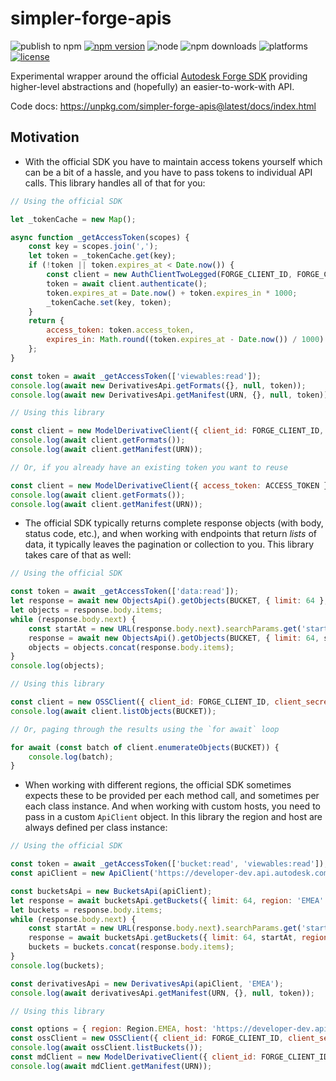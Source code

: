 # simpler-forge-apis

![publish to npm](https://github.com/petrbroz/simpler-forge-apis/workflows/Publish%20to%20NPM/badge.svg)
[![npm version](https://badge.fury.io/js/simpler-forge-apis.svg)](https://badge.fury.io/js/simpler-forge-apis)
![node](https://img.shields.io/node/v/simpler-forge-apis.svg)
![npm downloads](https://img.shields.io/npm/dw/simpler-forge-apis.svg)
![platforms](https://img.shields.io/badge/platform-windows%20%7C%20osx%20%7C%20linux-lightgray.svg)
[![license](https://img.shields.io/badge/license-MIT-blue.svg)](http://opensource.org/licenses/MIT)

Experimental wrapper around the official [Autodesk Forge SDK](https://github.com/Autodesk-Forge/forge-api-nodejs-client)
providing higher-level abstractions and (hopefully) an easier-to-work-with API.

Code docs: https://unpkg.com/simpler-forge-apis@latest/docs/index.html

## Motivation

- With the official SDK you have to maintain access tokens yourself which can be a bit of a hassle,
and you have to pass tokens to individual API calls. This library handles all of that for you:

```js
// Using the official SDK

let _tokenCache = new Map();

async function _getAccessToken(scopes) {
    const key = scopes.join(',');
    let token = _tokenCache.get(key);
    if (!token || token.expires_at < Date.now()) {
        const client = new AuthClientTwoLegged(FORGE_CLIENT_ID, FORGE_CLIENT_SECRET, scopes);
        token = await client.authenticate();
        token.expires_at = Date.now() + token.expires_in * 1000;
        _tokenCache.set(key, token);
    }
    return {
        access_token: token.access_token,
        expires_in: Math.round((token.expires_at - Date.now()) / 1000)
    };
}

const token = await _getAccessToken(['viewables:read']);
console.log(await new DerivativesApi.getFormats({}, null, token));
console.log(await new DerivativesApi.getManifest(URN, {}, null, token));

// Using this library

const client = new ModelDerivativeClient({ client_id: FORGE_CLIENT_ID, client_secret: FORGE_CLIENT_SECRET });
console.log(await client.getFormats());
console.log(await client.getManifest(URN));

// Or, if you already have an existing token you want to reuse

const client = new ModelDerivativeClient({ access_token: ACCESS_TOKEN });
console.log(await client.getFormats());
console.log(await client.getManifest(URN));
```

- The official SDK typically returns complete response objects (with body, status code, etc.),
and when working with endpoints that return _lists_ of data, it typically leaves the pagination or
collection to you. This library takes care of that as well:

```js
// Using the official SDK

const token = await _getAccessToken(['data:read']);
let response = await new ObjectsApi().getObjects(BUCKET, { limit: 64 }, null, token);
let objects = response.body.items;
while (response.body.next) {
    const startAt = new URL(response.body.next).searchParams.get('startAt');
    response = await new ObjectsApi().getObjects(BUCKET, { limit: 64, startAt }, null, token);
    objects = objects.concat(response.body.items);
}
console.log(objects);

// Using this library

const client = new OSSClient({ client_id: FORGE_CLIENT_ID, client_secret: FORGE_CLIENT_SECRET });
console.log(await client.listObjects(BUCKET));

// Or, paging through the results using the `for await` loop

for await (const batch of client.enumerateObjects(BUCKET)) {
    console.log(batch);
}
```

- When working with different regions, the official SDK sometimes expects these to be provided per
each method call, and sometimes per each class instance. And when working with custom hosts, you
need to pass in a custom `ApiClient` object. In this library the region and host are always defined
per class instance:

```js
// Using the official SDK

const token = await _getAccessToken(['bucket:read', 'viewables:read']);
const apiClient = new ApiClient('https://developer-dev.api.autodesk.com');

const bucketsApi = new BucketsApi(apiClient);
let response = await bucketsApi.getBuckets({ limit: 64, region: 'EMEA' }, null, token);
let buckets = response.body.items;
while (response.body.next) {
    const startAt = new URL(response.body.next).searchParams.get('startAt') as string;
    response = await bucketsApi.getBuckets({ limit: 64, startAt, region: 'EMEA' }, null, credentials);
    buckets = buckets.concat(response.body.items);
}
console.log(buckets);

const derivativesApi = new DerivativesApi(apiClient, 'EMEA');
console.log(await derivativesApi.getManifest(URN, {}, null, token));

// Using this library

const options = { region: Region.EMEA, host: 'https://developer-dev.api.autodesk.com' };
const ossClient = new OSSClient({ client_id: FORGE_CLIENT_ID, client_secret: FORGE_CLIENT_SECRET }, options);
console.log(await ossClient.listBuckets());
const mdClient = new ModelDerivativeClient({ client_id: FORGE_CLIENT_ID, client_secret: FORGE_CLIENT_SECRET }, options);
console.log(await mdClient.getManifest(URN));
```
